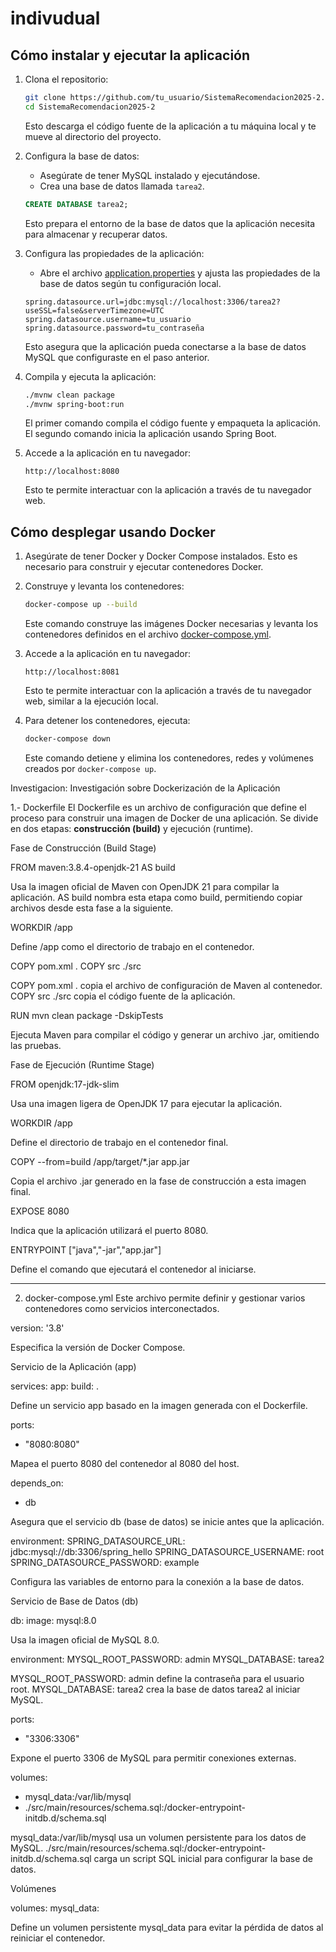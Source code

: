 # indivudual

## Cómo instalar y ejecutar la aplicación

1. Clona el repositorio:
    ```sh
    git clone https://github.com/tu_usuario/SistemaRecomendacion2025-2.git
    cd SistemaRecomendacion2025-2
    ```
    Esto descarga el código fuente de la aplicación a tu máquina local y te mueve al directorio del proyecto.

2. Configura la base de datos:
    - Asegúrate de tener MySQL instalado y ejecutándose.
    - Crea una base de datos llamada `tarea2`.
    ```sql
    CREATE DATABASE tarea2;
    ```
    Esto prepara el entorno de la base de datos que la aplicación necesita para almacenar y recuperar datos.

3. Configura las propiedades de la aplicación:
    - Abre el archivo [application.properties](http://_vscodecontentref_/2) y ajusta las propiedades de la base de datos según tu configuración local.
    ```properties
    spring.datasource.url=jdbc:mysql://localhost:3306/tarea2?useSSL=false&serverTimezone=UTC
    spring.datasource.username=tu_usuario
    spring.datasource.password=tu_contraseña
    ```
    Esto asegura que la aplicación pueda conectarse a la base de datos MySQL que configuraste en el paso anterior.

4. Compila y ejecuta la aplicación:
    ```sh
    ./mvnw clean package
    ./mvnw spring-boot:run
    ```
    El primer comando compila el código fuente y empaqueta la aplicación. El segundo comando inicia la aplicación usando Spring Boot.

5. Accede a la aplicación en tu navegador:
    ```
    http://localhost:8080
    ```
    Esto te permite interactuar con la aplicación a través de tu navegador web.

## Cómo desplegar usando Docker

1. Asegúrate de tener Docker y Docker Compose instalados.
    Esto es necesario para construir y ejecutar contenedores Docker.

2. Construye y levanta los contenedores:
    ```sh
    docker-compose up --build
    ```
    Este comando construye las imágenes Docker necesarias y levanta los contenedores definidos en el archivo [docker-compose.yml](http://_vscodecontentref_/3).

3. Accede a la aplicación en tu navegador:
    ```
    http://localhost:8081
    ```
    Esto te permite interactuar con la aplicación a través de tu navegador web, similar a la ejecución local.

4. Para detener los contenedores, ejecuta:
    ```sh
    docker-compose down
    ```
    Este comando detiene y elimina los contenedores, redes y volúmenes creados por `docker-compose up`.


Investigacion:
Investigación sobre Dockerización de la Aplicación

 1.- Dockerfile
El Dockerfile es un archivo de configuración que define el proceso para construir una imagen de Docker de una aplicación. Se divide en dos etapas: **construcción (build)** y ejecución (runtime).

Fase de Construcción (Build Stage)

FROM maven:3.8.4-openjdk-21 AS build

Usa la imagen oficial de Maven con OpenJDK 21 para compilar la aplicación.
AS build nombra esta etapa como build, permitiendo copiar archivos desde esta fase a la siguiente.

WORKDIR /app

Define /app como el directorio de trabajo en el contenedor.

COPY pom.xml .
COPY src ./src

COPY pom.xml . copia el archivo de configuración de Maven al contenedor.
COPY src ./src copia el código fuente de la aplicación.

RUN mvn clean package -DskipTests

Ejecuta Maven para compilar el código y generar un archivo .jar, omitiendo las pruebas.

Fase de Ejecución (Runtime Stage)

FROM openjdk:17-jdk-slim

Usa una imagen ligera de OpenJDK 17 para ejecutar la aplicación.

WORKDIR /app

Define el directorio de trabajo en el contenedor final.

COPY --from=build /app/target/*.jar app.jar

Copia el archivo .jar generado en la fase de construcción a esta imagen final.

EXPOSE 8080

Indica que la aplicación utilizará el puerto 8080.

ENTRYPOINT ["java","-jar","app.jar"]

Define el comando que ejecutará el contenedor al iniciarse.

---

2. docker-compose.yml
Este archivo permite definir y gestionar varios contenedores como servicios interconectados.

version: '3.8'

Especifica la versión de Docker Compose.

Servicio de la Aplicación (app)

services:
  app:
    build: .

Define un servicio app basado en la imagen generada con el Dockerfile.

ports:
  - "8080:8080"

Mapea el puerto 8080 del contenedor al 8080 del host.

depends_on:
  - db

Asegura que el servicio db (base de datos) se inicie antes que la aplicación.

environment:
  SPRING_DATASOURCE_URL: jdbc:mysql://db:3306/spring_hello
  SPRING_DATASOURCE_USERNAME: root
  SPRING_DATASOURCE_PASSWORD: example

Configura las variables de entorno para la conexión a la base de datos.

Servicio de Base de Datos (db)

  db:
    image: mysql:8.0

Usa la imagen oficial de MySQL 8.0.

environment:
  MYSQL_ROOT_PASSWORD: admin
  MYSQL_DATABASE: tarea2

MYSQL_ROOT_PASSWORD: admin define la contraseña para el usuario root.
MYSQL_DATABASE: tarea2 crea la base de datos tarea2 al iniciar MySQL.

ports:
  - "3306:3306"

Expone el puerto 3306 de MySQL para permitir conexiones externas.

volumes:
  - mysql_data:/var/lib/mysql
  - ./src/main/resources/schema.sql:/docker-entrypoint-initdb.d/schema.sql

mysql_data:/var/lib/mysql usa un volumen persistente para los datos de MySQL.
./src/main/resources/schema.sql:/docker-entrypoint-initdb.d/schema.sql carga un script SQL inicial para configurar la base de datos.

Volúmenes

volumes:
  mysql_data:

Define un volumen persistente mysql_data para evitar la pérdida de datos al reiniciar el contenedor.



